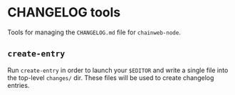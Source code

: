 # CHANGELOG tools

Tools for managing the `CHANGELOG.md` file for `chainweb-node`.

## `create-entry`

Run `create-entry` in order to launch your `$EDITOR` and write a single file
into the top-level `changes/` dir. These files will be used to create changelog
entries.
